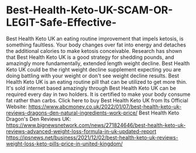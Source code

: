 # Best-Health-Keto-UK-SCAM-OR-LEGIT-Safe-Effective-
Best Health Keto UK an eating routine improvement that impels ketosis, is something faultless. Your body changes over fat into energy and detaches the additional calories to make ketosis conceivable. Research has shown that Best Health Keto UK is a good strategy for shedding pounds, and amazingly more fundamentally, extended length weight decline. Best Health Keto UK could be the right weight decline supplement expecting you are doing battling with your weight or don't see weight decline results. Best Health Keto UK is an eating routine pill that can be utilized to get more thin. It's sold internet based amazingly through Best Health Keto UK can be required every day in two holders. It is certified to make your body consume fat rather than carbs. Click here to buy Best Health Keto UK from Its Official Website: https://www.abcmoney.co.uk/2022/01/07/best-health-keto-uk-reviews-dragons-den-natural-ingredients-work-price/  Best Health Keto Dragon's Den Reviews UK: https://www.bignewsnetwork.com/news/271824646/best-health-keto-uk-reviews-advanced-weight-loss-formula-in-uk-updated-report  https://ipsnews.net/business/2021/12/02/best-health-keto-uk-reviews-weight-loss-keto-pills-price-in-united-kingdom/
